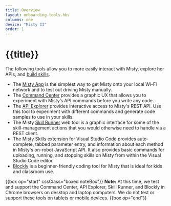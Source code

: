 ```yaml
---
title: Overview
layout: onboarding-tools.hbs
columns: one
device: "Misty II"
order: 1
---
```


# {{title}}

The following tools allow you to more easily interact with Misty, explore her APIs, and [build skills](../../../misty-ii/coding-misty/introduction).

* The [Misty App](../../../tools-&-apps/mobile/misty-app) is the simplest way to get Misty onto your local Wi-Fi network and to test out driving Misty manually.
* The [Command Center](../../../tools-&-apps/web-based-tools/command-center) provides a graphic UX that allows you to experiment with Misty’s API commands before you write any code.
* The [API Explorer](../../../tools-&-apps/web-based-tools/api-explorer) provides interactive access to Misty's REST API. Use this tool to experiment with different commands and generate code samples to use in your skills.
* The Misty [Skill Runner](http://sdk.mistyrobotics.com/skill-runner/) web tool is a graphic interface for some of the skill-management actions that you would otherwise need to handle via a REST client.
* The [Misty Skills extension](../../../tools-&-apps/plugins-&-extensions/misty-skills-extension) for Visual Studio Code provides auto-complete, tabbed parameter entry, and information about each method in Misty's on-robot JavaScript API. It also provides basic commands for uploading, running, and stopping skills on Misty from within the Visual Studio Code editor.
* [Blockly](../../../tools-&-apps/web-based-tools/blockly) is a beginner-friendly coding tool for Misty that is ideal for kids and classroom use.

{{box op="start" cssClass="boxed noteBox"}}
**Note:** At this time, we test and support the Command Center, API Explorer, Skill Runner, and Blockly in Chrome browsers on desktop and laptop computers. We do not test or support these tools on tablets or mobile devices.
{{box op="end"}}